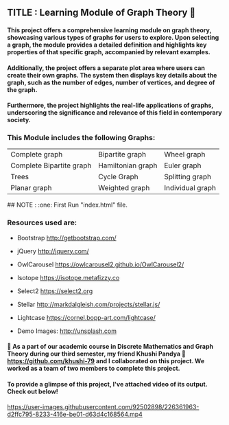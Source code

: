 
## TITLE : Learning Module of Graph Theory :page_with_curl:

#### This project offers a comprehensive learning module on graph theory, showcasing various types of graphs for users to explore. Upon selecting a graph, the module provides a detailed definition and highlights key properties of that specific graph, accompanied by relevant examples.

#### Additionally, the project offers a separate plot area where users can create their own graphs. The system then displays key details about the graph, such as the number of edges, number of vertices, and degree of the graph.

#### Furthermore, the project highlights the real-life applications of graphs, underscoring the significance and relevance of this field in contemporary society.

### This Module includes the following Graphs:
<table>
  
  <tr>
    <td>Complete graph</td>
    <td>Bipartite graph</td>
    <td>Wheel graph</td>
  </tr>
 
  
  <tr>
    <td>Complete Bipartite graph</td>
    <td>Hamiltonian graph</td>
    <td>Euler graph</td>
  <tr>  
    <td>Trees</td>
    <td>Cycle Graph</td>
     <td>Splitting graph</td>
  </tr>
  <tr>
     <td>Planar graph</td>
    <td>Weighted graph</td>
    <td>Individual graph</td> 
  </tr>
            
  
</table> 
## NOTE : :one: First Run "index.html" file.               

### Resources used are:
- Bootstrap
http://getbootstrap.com/

- jQuery
http://jquery.com/

- OwlCarousel
https://owlcarousel2.github.io/OwlCarousel2/

- Isotope
https://isotope.metafizzy.co

- Select2
https://select2.org

- Stellar
http://markdalgleish.com/projects/stellar.js/

- Lightcase
https://cornel.bopp-art.com/lightcase/

- Demo Images:
http://unsplash.com

#### :large_blue_diamond: As a part of our academic course in Discrete Mathematics and Graph Theory during our third semester, my friend Khushi Pandya :link: https://github.com/khushi-79 and I collaborated on this project. We worked as a team of two members to complete this project.

#### To provide a glimpse of this project, I've attached video of its output. Check out below!


https://user-images.githubusercontent.com/92502898/226361963-d2ffc795-8233-416e-be01-d63d4c168564.mp4

